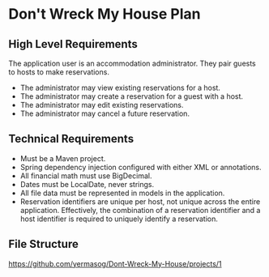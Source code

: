 # Don't Wreck My House Plan

## High Level Requirements
The application user is an accommodation administrator. They pair guests to hosts to make reservations.

* The administrator may view existing reservations for a host. 
* The administrator may create a reservation for a guest with a host.
* The administrator may edit existing reservations.
* The administrator may cancel a future reservation.

## Technical Requirements 
* Must be a Maven project.
* Spring dependency injection configured with either XML or annotations.
* All financial math must use BigDecimal.
* Dates must be LocalDate, never strings.
* All file data must be represented in models in the application.
* Reservation identifiers are unique per host, not unique across the entire application. Effectively, the combination of a reservation identifier and a host identifier is required to uniquely identify a reservation.

## File Structure
https://github.com/yermasog/Dont-Wreck-My-House/projects/1